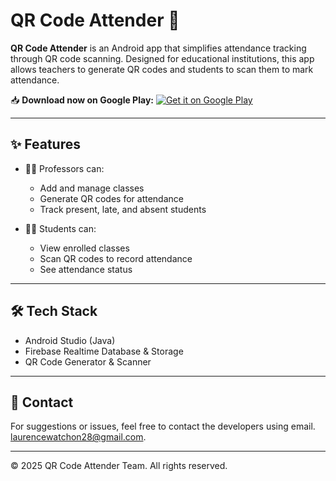 # QR Code Attender 📱

**QR Code Attender** is an Android app that simplifies attendance tracking through QR code scanning. Designed for educational institutions, this app allows teachers to generate QR codes and students to scan them to mark attendance.

📥 **Download now on Google Play:**
[![Get it on Google Play](https://upload.wikimedia.org/wikipedia/commons/7/78/Google_Play_Store_badge_EN.svg)](https://play.google.com/store/apps/details?id=com.finals.appdev50)

---

## ✨ Features

- 👨‍🏫 Professors can:
  - Add and manage classes
  - Generate QR codes for attendance
  - Track present, late, and absent students

- 👨‍🎓 Students can:
  - View enrolled classes
  - Scan QR codes to record attendance
  - See attendance status

---

## 🛠 Tech Stack

- Android Studio (Java)
- Firebase Realtime Database & Storage
- QR Code Generator & Scanner

---

## 📧 Contact

For suggestions or issues, feel free to contact the developers using email. laurencewatchon28@gmail.com.

---

© 2025 QR Code Attender Team. All rights reserved.
